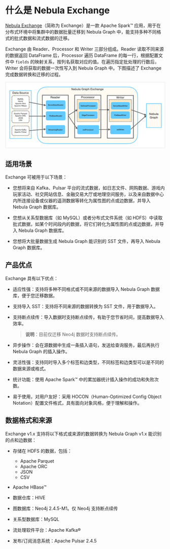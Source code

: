 # 什么是 Nebula Exchange

[Nebula Exchange](https://github.com/vesoft-inc/nebula-java/tree/v1.0/tools)（简称为 Exchange）是一款 Apache Spark&trade; 应用，用于在分布式环境中将集群中的数据批量迁移到 Nebula Graph 中，能支持多种不同格式的批式数据和流式数据的迁移。

Exchange 由 Reader、Processor 和 Writer 三部分组成。Reader 读取不同来源的数据返回 DataFrame 后，Processor 遍历 DataFrame 的每一行，根据配置文件中 `fields` 的映射关系，按列名获取对应的值。在遍历指定批处理的行数后，Writer 会将获取的数据一次性写入到 Nebula Graph 中。下图描述了 Exchange 完成数据转换和迁移的过程。

![Nebula Graph&reg; Exchange 由 Reader、Pocessor、Writer 组成，可以完成多种不同格式和来源的数据向 Nebula Graph 的迁移](../figs/ex-ug-001.png "Nebula Graph&reg; Exchange 转数据转换和迁移的过程")

## 适用场景

Exchange 可被用于以下场景：

- 您想将来自 Kafka、Pulsar 平台的流式数据，如日志文件、网购数据、游戏内玩家活动、社交网站信息、金融交易大厅或地理空间服务，以及来自数据中心内所连接设备或仪器的遥测数据等转化为属性图的点或边数据，并导入 Nebula Graph 数据库。

- 您想从关系型数据库（如 MySQL）或者分布式文件系统（如 HDFS）中读取批式数据，如某个时间段内的数据，将它们转化为属性图的点或边数据，并导入 Nebula Graph 数据库。

- 您想将大批量数据生成 Nebula Graph 能识别的 SST 文件，再导入 Nebula Graph 数据库。

## 产品优点

Exchange 具有以下优点：

- 适应性强：支持将多种不同格式或不同来源的数据导入 Nebula Graph 数据库，便于您迁移数据。

- 支持导入 SST：支持将不同来源的数据转换为 SST 文件，用于数据导入。

- 支持断点续传：导入数据时支持断点续传，有助于您节省时间，提高数据导入效率。
  > **说明**：目前仅迁移 Neo4j 数据时支持断点续传。

- 异步操作：会在源数据中生成一条插入语句，发送给查询服务，最后再执行 Nebula Graph 的插入操作。

- 灵活性强：支持同时导入多个标签和边类型，不同标签和边类型可以是不同的数据来源或格式。

- 统计功能：使用 Apache Spark&trade; 中的累加器统计插入操作的成功和失败次数。

- 易于使用，对用户友好：采用 HOCON（Human-Optimized Config Object Notation）配置文件格式，具有面向对象风格，便于理解和操作。

## 数据格式和来源

Exchange v1.x 支持将以下格式或来源的数据转换为 Nebula Graph v1.x 能识别的点和边数据：

- 存储在 HDFS 的数据，包括：
  - Apache Parquet
  - Apache ORC
  - JSON
  - CSV

- Apache HBase&trade;

- 数据仓库：HIVE

- 图数据库：Neo4j 2.4.5-M1。仅 Neo4j 支持断点续传

- 关系型数据库：MySQL

- 流处理软件平台：Apache Kafka&reg;

- 发布/订阅消息系统：Apache Pulsar 2.4.5
